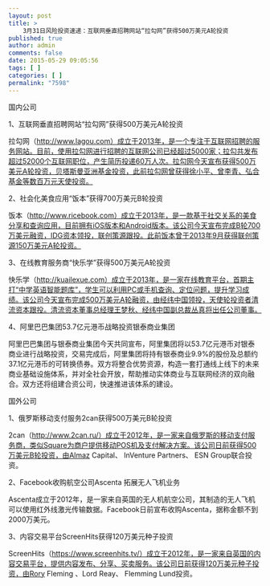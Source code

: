 ```yaml
---
layout: post
title: >
    3月31日风险投资速递：互联网垂直招聘网站“拉勾网”获得500万美元A轮投资
published: true
author: admin
comments: false
date: 2015-05-29 09:05:56
tags: [ ]
categories: [ ]
permalink: "7598"
---
```



国内公司

1、互联网垂直招聘网站“拉勾网”获得500万美元A轮投资

拉勾网（http://www.lagou.com）成立于2013年，是一个专注于互联网招聘的服务网站。目前，使用拉勾网进行招聘的互联网公司已经超过5000家；拉勾共发布超过52000个互联网职位，产生简历投递60万人次。拉勾网今天宣布获得500万美元A轮投资，贝塔斯曼亚洲基金投资，此前拉勾网曾获得徐小平、曾李青、弘合基金等数百万元天使投资。

2、社会化美食应用“饭本”获得700万美元B轮投资

饭本（http://www.ricebook.com）成立于2013年，是一款基于社交关系的美食分享和查询应用，目前拥有iOS版本和Android版本。该公司今天宣布完成B轮700万美元融资，IDG资本领投，联创策源跟投。此前饭本曾于2013年9月获得联创策源150万美元A轮投资。

3、在线教育服务商“快乐学”获得500万美元A轮投资

快乐学（http://kuailexue.com）成立于2013年，是一家在线教育平台，首期主打“中学英语智能题库”，学生可以利用PC或手机查询、定位问题，提升学习成绩。该公司今天宣布完成500万美元A轮融资，由经纬中国领投，天使轮投资者清流资本跟投。清流资本董事总经理王梦秋、经纬中国副总裁丛真将出任公司董事。

4、阿里巴巴集团53.7亿元港币战略投资银泰商业集团

阿里巴巴集团与银泰商业集团今天共同宣布，阿里集团将以53.7亿元港币对银泰商业进行战略投资，交易完成后，阿里集团将持有银泰商业9.9%的股份及总额约37.1亿元港币的可转换债券。双方将整合优势资源，构造一套打通线上线下的未来商业基础设施体系，并对全社会开放，帮助推动实体商业与互联网经济的双向融合。双方还将组建合资公司，快速推进该体系的建设。

国外公司

1、俄罗斯移动支付服务2can获得500万美元B轮投资

2can（http://www.2can.ru/）成立于2012年，是一家来自俄罗斯的移动支付服务商，类似Square为商户提供移动POS机及支付解决方案。该公司日前获得500万美元B轮投资，由Almaz Capital、 InVenture Partners、 ESN Group联合投资。

2、Facebook收购航空公司Ascenta 拓展无人飞机业务

Ascenta成立于2012年，是一家来自英国的无人机航空公司，其制造的无人飞机可以使用红外线激光传输数据。Facebook日前宣布收购Ascenta，据称金额不到2000万美元。

3、内容交易平台ScreenHits获得120万美元种子投资

ScreenHits（https://www.screenhits.tv/）成立于2012年，是一家来自英国的内容交易平台，提供内容发布、分享、买卖服务。该公司日前获得120万美元种子投资，由Rory Fleming 、Lord Reay、 Flemming Lund投资。